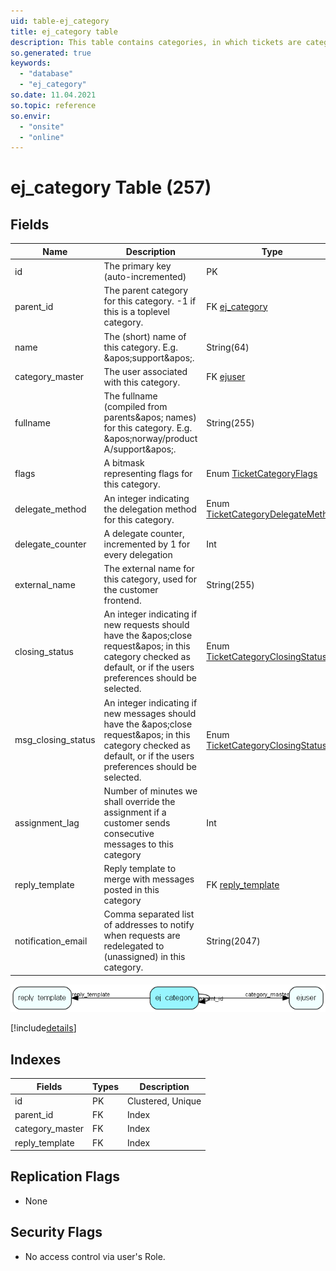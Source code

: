 ```yaml
---
uid: table-ej_category
title: ej_category table
description: This table contains categories, in which tickets are categorized. The categories are organized in a hierarchial manner.
so.generated: true
keywords:
  - "database"
  - "ej_category"
so.date: 11.04.2021
so.topic: reference
so.envir:
  - "onsite"
  - "online"
---
```


# ej\_category Table (257)

## Fields

| Name | Description | Type | Null |
|------|-------------|------|:----:|
|id|The primary key (auto-incremented)|PK| |
|parent\_id|The parent category for this category. -1 if this is a toplevel category.|FK [ej_category](ej-category.md)| |
|name|The (short) name of this category. E.g. &amp;apos;support&amp;apos;.|String(64)|&#x25CF;|
|category\_master|The user associated with this category.|FK [ejuser](ejuser.md)|&#x25CF;|
|fullname|The fullname (compiled from parents&amp;apos; names) for this category. E.g. &amp;apos;norway/product A/support&amp;apos;.|String(255)|&#x25CF;|
|flags|A bitmask representing flags for this category.|Enum [TicketCategoryFlags](enums/ticketcategoryflags.md)|&#x25CF;|
|delegate\_method|An integer indicating the delegation method for this category.|Enum [TicketCategoryDelegateMethod](enums/ticketcategorydelegatemethod.md)|&#x25CF;|
|delegate\_counter|A delegate counter, incremented by 1 for every delegation|Int| |
|external\_name|The external name for this category, used for the customer frontend.|String(255)|&#x25CF;|
|closing\_status|An integer indicating if new requests should have the &amp;apos;close request&amp;apos; in this category checked as default, or if the users preferences should be selected.|Enum [TicketCategoryClosingStatus](enums/ticketcategoryclosingstatus.md)|&#x25CF;|
|msg\_closing\_status|An integer indicating if new messages should have the &amp;apos;close request&amp;apos; in this category checked as default, or if the users preferences should be selected.|Enum [TicketCategoryClosingStatus](enums/ticketcategoryclosingstatus.md)|&#x25CF;|
|assignment\_lag|Number of minutes we shall override the assignment if a customer sends consecutive messages to this category|Int|&#x25CF;|
|reply\_template|Reply template to merge with messages posted in this category|FK [reply_template](reply-template.md)|&#x25CF;|
|notification\_email|Comma separated list of addresses to notify when requests are redelegated to (unassigned) in this category.|String(2047)|&#x25CF;|


![ej_category table relationship diagram](./media/ej_category.png)

[!include[details](./includes/ej-category.md)]

## Indexes

| Fields | Types | Description |
|--------|-------|-------------|
|id |PK |Clustered, Unique |
|parent\_id |FK |Index |
|category\_master |FK |Index |
|reply\_template |FK |Index |

## Replication Flags

* None

## Security Flags

* No access control via user's Role.

